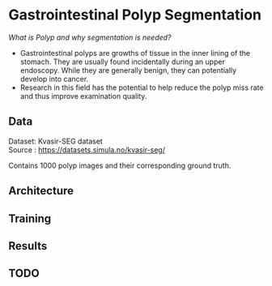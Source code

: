# Gastrointestinal Polyp Segmentation

*What is Polyp and why segmentation is needed?*
- Gastrointestinal polyps are growths of tissue in the inner lining of the stomach. They are usually found incidentally during an upper endoscopy. While they are generally benign, they can potentially develop into cancer.
- Research in this field has the potential to help reduce the polyp miss rate and thus improve examination quality.


## Data

Dataset: Kvasir-SEG dataset\
Source : https://datasets.simula.no/kvasir-seg/

Contains 1000 polyp images and their corresponding ground truth.

## Architecture


## Training


## Results


## TODO